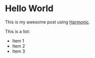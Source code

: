<!--
layout: post
title: Hello World
date: 2015-06-28T19:32:59.449Z
comments: true
published: true
keywords: hello, teste, breno
description: My first post
categories: breno, teste, hello
-->
# Hello World  
This is my awesome post using [Harmonic](https://github.com/JSRocksHQ/harmonic).  

This is a list:  
- Item 1
- Item 2
- Item 3
